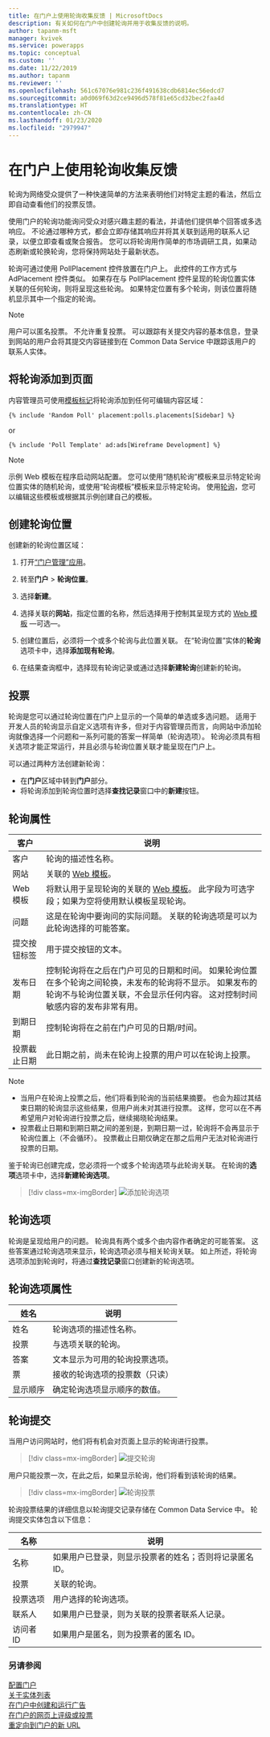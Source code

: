 ```yaml
---
title: 在门户上使用轮询收集反馈 | MicrosoftDocs
description: 有关如何在门户中创建轮询并用于收集反馈的说明。
author: tapanm-msft
manager: kvivek
ms.service: powerapps
ms.topic: conceptual
ms.custom: ''
ms.date: 11/22/2019
ms.author: tapanm
ms.reviewer: ''
ms.openlocfilehash: 561c67076e981c236f491638cdb6814ec56edcd7
ms.sourcegitcommit: a0d069f63d2ce9496d578f81e65cd32bec2faa4d
ms.translationtype: HT
ms.contentlocale: zh-CN
ms.lasthandoff: 01/23/2020
ms.locfileid: "2979947"
---
```

# <a name="gather-feedback-by-using-polls-on-a-portal"></a>在门户上使用轮询收集反馈

轮询为网络受众提供了一种快速简单的方法来表明他们对特定主题的看法，然后立即自动查看他们的投票反馈。

使用门户的轮询功能询问受众对感兴趣主题的看法，并请他们提供单个回答或多选响应。 不论通过哪种方式，都会立即存储其响应并将其关联到适用的联系人记录，以便立即查看或聚合报告。 您可以将轮询用作简单的市场调研工具，如果动态刷新或轮换轮询，您将保持网站处于最新状态。

轮询可通过使用 PollPlacement 控件放置在门户上。 此控件的工作方式与 AdPlacement 控件类似。 如果存在与 PollPlacement 控件呈现的轮询位置实体关联的任何轮询，则将呈现这些轮询。 如果特定位置有多个轮询，则该位置将随机显示其中一个指定的轮询。

> [!Note]
> 用户可以匿名投票。 不允许重复投票。 可以跟踪有关提交内容的基本信息，登录到网站的用户会将其提交内容链接到在 Common Data Service 中跟踪该用户的联系人实体。

## <a name="add-a-poll-to-the-page"></a>将轮询添加到页面

内容管理员可使用[模板标记](../liquid/liquid-overview.md)将轮询添加到任何可编辑内容区域：  

`{% include 'Random Poll' placement:polls.placements[Sidebar] %}`

or

`{% include 'Poll Template' ad:ads[Wireframe Development] %}`

> [!Note]
> 示例 Web 模板在程序启动网站配置。 您可以使用“随机轮询”模板来显示特定轮询位置实体的随机轮询，或使用“轮询模板”模板来显示特定轮询。 使用[轮询](../liquid/liquid-objects.md#polls)，您可以编辑这些模板或根据其示例创建自己的模板。 

## <a name="create-a-poll-placement"></a>创建轮询位置

创建新的轮询位置区域：

1. 打开[“门户管理”应用](configure-portal.md)。

2. 转至**门户** > **轮询位置**。

3. 选择**新建**。

4. 选择关联的**网站**，指定位置的名称，然后选择用于控制其呈现方式的 [Web 模板](../liquid/store-content-web-templates.md) &mdash;可选&mdash;。

5. 创建位置后，必须将一个或多个轮询与此位置关联。 在“轮询位置”实体的**轮询**选项卡中，选择**添加现有轮询**。 

6. 在结果查询框中，选择现有轮询记录或通过选择**新建轮询**创建新的轮询。
  

## <a name="polls"></a>投票

轮询是您可以通过轮询位置在门户上显示的一个简单的单选或多选问题。 适用于开发人员的轮询显示自定义选项有许多，但对于内容管理员而言，向网站中添加轮询就像选择一个问题和一系列可能的答案一样简单（轮询选项）。 轮询必须具有相关选项才能正常运行，并且必须与轮询位置关联才能呈现在门户上。

可以通过两种方法创建新轮询： 
- 在**门户**区域中转到**门户**部分。
- 将轮询添加到轮询位置时选择**查找记录**窗口中的**新建**按钮。

## <a name="poll-attributes"></a>轮询属性

| 客户                | 说明                                                                                                                                                                                                                                                                                                                                  |
|---------------------|----------------------------------------------------------------------------------------------------------------------------------------------------------------------------------------------------------------------------------------------------------------------------------------------------------------------------------------------|
| 客户                | 轮询的描述性名称。                                                                                                                                                                                                                                                                                                            |
| 网站             | 关联的 [Web 模板](../liquid/store-content-web-templates.md)。                                                                                                                                                                                                                                                                |  
| Web 模板        | 将默认用于呈现轮询的关联的 [Web 模板](../liquid/store-content-web-templates.md)。 此字段为可选字段；如果为空将使用默认模板呈现轮询。                                                                                                                     |  
| 问题            | 这是在轮询中要询问的实际问题。 关联的轮询选项是可以为此轮询选择的可能答案。                                                                                                                                                                                             |
| 提交按钮标签 | 用于提交按钮的文本。                                                                                                                                                                                                                                                                                       |
| 发布日期        | 控制轮询将在之后在门户可见的日期和时间。 如果轮询位置在多个轮询之间轮换，未发布的轮询将不显示。 如果发布的轮询不与轮询位置关联，不会显示任何内容。 这对控制时间敏感内容的发布非常有用。         |
| 到期日期     | 控制轮询将在之前在门户可见的日期/时间。                                                                                                                                                                                                                                                                  |
| 投票截止日期   | 此日期之前，尚未在轮询上投票的用户可以在轮询上投票。|

> [!Note] 
> - 当用户在轮询上投票之后，他们将看到轮询的当前结果摘要。 也会为超过其结束日期的轮询显示这些结果，但用户尚未对其进行投票。 这样，您可以在不再希望用户对轮询进行投票之后，继续揭晓轮询结果。 
> - 投票截止日期和到期日期之间的差别是，到期日期一过，轮询将不会再显示于轮询位置上（不会循环）。 投票截止日期仅确定在那之后用户无法对轮询进行投票的日期。

鉴于轮询已创建完成，您必须将一个或多个轮询选项与此轮询关联。 在轮询的**选项**选项卡中，选择**新建轮询选项**。

> [!div class=mx-imgBorder]
> ![添加轮询选项](../media/add-poll-options.png "添加轮询选项")  

## <a name="poll-options"></a>轮询选项

轮询是呈现给用户的问题。 轮询具有两个或多个由内容作者确定的可能答案。 这些答案通过轮询选项来显示，轮询选项必须与相关轮询关联。 如上所述，将轮询选项添加到轮询时，将通过**查找记录**窗口创建新的轮询选项。

## <a name="poll-option-attributes"></a>轮询选项属性

| 姓名          | 说明                                                                |
|---------------|----------------------------------------------------------------------------|
| 姓名          | 轮询选项的描述性名称。                                  |
| 投票          | 与选项关联的轮询。                               |
| 答案        | 文本显示为可用的轮询投票选项。                    |
|  票         | 接收的轮询选项的投票数（只读）              |
| 显示顺序 | 确定轮询选项显示顺序的数值。 |

## <a name="poll-submissions"></a>轮询提交

当用户访问网站时，他们将有机会对页面上显示的轮询进行投票。

> [!div class=mx-imgBorder]
> ![提交轮询](../media/submit-poll.png "提交轮询")  

用户只能投票一次，在此之后，如果显示轮询，他们将看到该轮询的结果。

> [!div class=mx-imgBorder]
> ![轮询投票](../media/poll-votes.png "轮询投票")  

轮询投票结果的详细信息以轮询提交记录存储在 Common Data Service 中。 轮询提交实体包含以下信息：

| 名称        | 说明                                                                                   |
|-------------|-----------------------------------------------------------------------------------------------|
| 名称        | 如果用户已登录，则显示投票者的姓名；否则将记录匿名 ID。 |
| 投票        | 关联的轮询。                                                                          |
| 投票选项 | 用户选择的轮询选项。                                                       |
| 联系人     | 如果用户已登录，则为关联的投票者联系人记录。                           |
| 访问者 ID  | 如果用户是匿名，则为投票者的匿名 ID。                                       |

### <a name="see-also"></a>另请参阅

[配置门户](configure-portal.md)  
[关于实体列表](entity-lists.md)  
[在门户中创建和运行广告](create-run-advertisement.md)  
[在门户的网页上评级或投票](rate-webpage.md)  
[重定向到门户的新 URL](add-redirect-url.md)  

